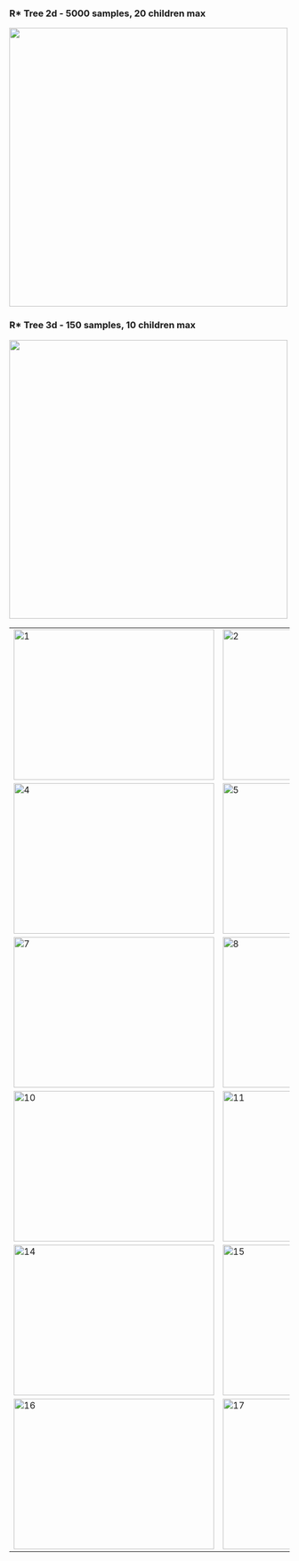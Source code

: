### R* Tree 2d - 5000 samples, 20 children max
<img src="https://github.com/TrustinN/RRT-path-planning/blob/main/r_trees/examples/r_tree_2d.png" width="500">

### R* Tree 3d - 150 samples, 10 children max
<img src="https://github.com/TrustinN/RRT-path-planning/blob/main/r_trees/examples/r_tree_3d.mov" width="500">

<table>
  <tr>
    <td> <img src="https://github.com/TrustinN/RRT-path-planning/blob/main/rrt_methods/examples/rrt_race.png" alt="1" width=360px height=270px></td>
    <td> <img src="https://github.com/TrustinN/RRT-path-planning/blob/main/rrt_methods/examples/rrt_sqom.png" alt="2" width=360px height=270px></td>
    <td> <img src="https://github.com/TrustinN/RRT-path-planning/blob/main/rrt_methods/examples/rrt_maze.png" alt="3" width=360px height=270px></td>
  </tr> 
  <tr>
    <td> <img src="https://github.com/TrustinN/RRT-path-planning/blob/main/rrt_methods/examples/rrt_connect_race.png" alt="4" width=360px height=270px></td>
    <td> <img src="https://github.com/TrustinN/RRT-path-planning/blob/main/rrt_methods/examples/rrt_connect_sqom.png" alt="5" width=360px height=270px></td>
    <td> <img src="https://github.com/TrustinN/RRT-path-planning/blob/main/rrt_methods/examples/rrt_connect_maze.png" alt="6" width=270px height=270px></td>
  </tr>
  <tr>
    <td> <img src="https://github.com/TrustinN/RRT-path-planning/blob/main/rrt_methods/examples/rrt_star_race.png" alt="7" width=360px height=270px></td>
    <td> <img src="https://github.com/TrustinN/RRT-path-planning/blob/main/rrt_methods/examples/rrt_star_sqom.png" alt="8" width=360px height=270px></td>
    <td> <img src="https://github.com/TrustinN/RRT-path-planning/blob/main/rrt_methods/examples/rrt_star_maze.png" alt="9" width=360px height=270px></td>
  </tr> 
  <tr>
    <td> <img src="https://github.com/TrustinN/RRT-path-planning/blob/main/rrt_methods/examples/rrt_star_connect_race.png" alt="10" width=360px height=270px></td>
    <td> <img src="https://github.com/TrustinN/RRT-path-planning/blob/main/rrt_methods/examples/rrt_star_connect_sqom.png" alt="11" width=360px height=270px></td>
    <td> <img src="https://github.com/TrustinN/RRT-path-planning/blob/main/rrt_methods/examples/rrt_star_connect_maze.png" alt="12" width=360px height=270px></td>
  </tr> 
  <tr>
    <td> <img src="https://github.com/TrustinN/RRT-path-planning/blob/main/rrt_methods/examples/informed_rrt_star_sqom.png" alt="14" width=360px height=270px></td>
    <td> <img src="https://github.com/TrustinN/RRT-path-planning/blob/main/rrt_methods/examples/informed_rrt_star_maze.png" alt="15" width=360px height=270px></td>
  </tr> 
  <tr>
    <td> <img src="https://github.com/TrustinN/RRT-path-planning/blob/main/rrt_methods/examples/quick_rrt_race.png" alt="16" width=360px height=270px></td>
    <td> <img src="https://github.com/TrustinN/RRT-path-planning/blob/main/rrt_methods/examples/quick_rrt_sqom.png" alt="17" width=360px height=270px></td>
    <td> <img src="https://github.com/TrustinN/RRT-path-planning/blob/main/rrt_methods/examples/quick_rrt_maze.png" align="right" alt="18" width=360px height=270px></td>
  </tr> 
</table>
